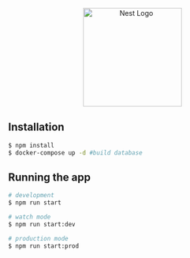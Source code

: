 <p align="center">
  <a href="http://nestjs.com/" target="blank"><img src="https://nestjs.com/img/logo-small.svg" width="200" alt="Nest Logo" /></a>
</p>

## Installation

```bash
$ npm install
$ docker-compose up -d #build database
```

## Running the app

```bash
# development
$ npm run start

# watch mode
$ npm run start:dev

# production mode
$ npm run start:prod
```